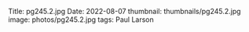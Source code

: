 Title: pg245.2.jpg
Date: 2022-08-07
thumbnail: thumbnails/pg245.2.jpg
image: photos/pg245.2.jpg
tags: Paul Larson
